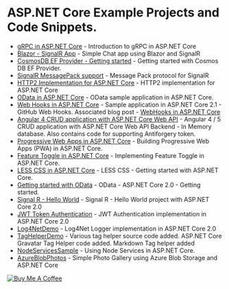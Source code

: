 # ASP.NET Core Example Projects and Code Snippets.

* [gRPC in ASP.NET Core](https://github.com/anuraj/AspNetCoreSamples/tree/master/GRPCDemoApp) - Introduction to gRPC in ASP.NET Core
* [Blazor - SignalR App](https://github.com/anuraj/AspNetCoreSamples/tree/master/BlazorChat) - Simple Chat app using Blazor and SignalR
* [CosmosDB EF Provider - Getting started](https://github.com/anuraj/AspNetCoreSamples/tree/master/HelloCosmosDb) - Getting started with Cosmos DB EF Provider.
* [SignalR MessagePack support](https://github.com/anuraj/AspNetCoreSamples/tree/master/SignalRMessagePackDemo) - Message Pack protocol for SignalR
* [HTTP2 Implementation for ASP.NET Core](https://github.com/anuraj/AspNetCoreSamples/tree/master/Http2Sample) - HTTP2 implementation for ASP.NET Core
* [OData in ASP.NET Core](https://github.com/anuraj/AspNetCoreSamples/tree/master/SampleODataApp) - OData sample application in ASP.NET Core.
* [Web Hooks in ASP.NET Core](https://github.com/anuraj/AspNetCoreSamples/tree/master/WebHooksDemo) - Sample application in ASP.NET Core 2.1 - GitHub Web Hooks. Associated blog post - [WebHooks in ASP.NET Core
](https://dotnetthoughts.net/webhooks-in-aspnet-core/)
* [Angular 4 CRUD application with ASP.NET Core Web API](https://github.com/anuraj/AspNetCoreSamples/tree/master/BooksApi) - Angular 4 / 5 CRUD application with ASP.NET Core Web API Backend - In Memory database. Also contains code for supporting Antiforgery token.
* [Progressive Web Apps in ASP.NET Core](https://github.com/anuraj/AspNetCoreSamples/tree/master/HelloPWA) - Building Progressive Web Apps (PWA) in ASP.NET Core.
* [Feature Toggle in ASP.NET Core](https://github.com/anuraj/AspNetCoreSamples/tree/master/FeatureToggle) - Implementing Feature Toggle in ASP.NET Core.
* [LESS CSS in ASP.NET Core](https://github.com/anuraj/AspNetCoreSamples/tree/master/StyleDemo) - LESS CSS - Getting started with ASP.NET Core.
* [Getting started with OData](https://github.com/anuraj/AspNetCoreSamples/tree/master/SampleODataApp) - OData - ASP.NET Core 2.0 - Getting started.
* [Signal R - Hello World](https://github.com/anuraj/AspNetCoreSamples/tree/master/HelloSignalR) - Signal R - Hello World project with ASP.NET Core 2.0
* [JWT Token Authentication](https://github.com/anuraj/AspNetCoreSamples/tree/master/WebApiAuthDemo) - JWT Authentication  implementation in ASP.NET Core 2.0
* [Log4NetDemo](https://github.com/anuraj/AspNetCoreSamples/tree/master/Log4NetDemo) - Log4Net Logger implementation in ASP.NET Core 2.0
* [TagHelperDemo](https://github.com/anuraj/AspNetCoreSamples/tree/master/TagHelperDemo) - Various tag helper source code added. ASP.NET Core Gravatar Tag Helper code added. Markdown Tag helper added
* [NodeServicesSample](https://github.com/anuraj/AspNetCoreSamples/tree/master/NodeServicesSample) - Using Node Services in ASP.NET Core.
* [AzureBlobPhotos](https://github.com/anuraj/AspNetCoreSamples/tree/master/AzureBlobPhotos) - Simple Photo Gallery using Azure Blob Storage and ASP.NET Core

<a href="https://www.buymeacoffee.com/dotnetthoughts" target="_blank"><img src="https://bmc-cdn.nyc3.digitaloceanspaces.com/BMC-button-images/custom_images/black_img.png" alt="Buy Me A Coffee" style="height: auto !important;width: auto !important;" /></a>

